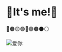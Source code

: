 # 🌈It's me!🌈
🔴🟠🟡🟢🔵🟣🟤⚫⚪

![爱你](https://cdn-icons-png.flaticon.com/512/1247/1247475.png?w=740)

<!--
**SuperZenos/SuperZenos** is a ✨ _special_ ✨ repository because its `README.md` (this file) appears on your GitHub profile.

Here are some ideas to get you started:

- 🔭 I’m currently working on ...
- 🌱 I’m currently learning ...
- 👯 I’m looking to collaborate on ...
- 🤔 I’m looking for help with ...
- 💬 Ask me about ...
- 📫 How to reach me: ...
- 😄 Pronouns: ...
- ⚡ Fun fact: ...
-->
